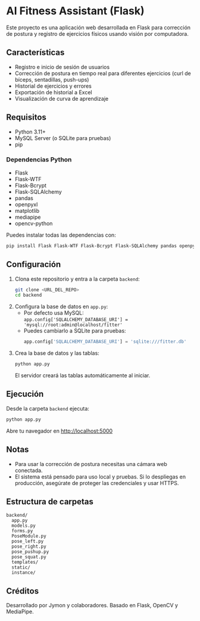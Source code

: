 # AI Fitness Assistant (Flask)

Este proyecto es una aplicación web desarrollada en Flask para corrección de postura y registro de ejercicios físicos usando visión por computadora.

## Características
- Registro e inicio de sesión de usuarios
- Corrección de postura en tiempo real para diferentes ejercicios (curl de bíceps, sentadillas, push-ups)
- Historial de ejercicios y errores
- Exportación de historial a Excel
- Visualización de curva de aprendizaje

## Requisitos
- Python 3.11+
- MySQL Server (o SQLite para pruebas)
- pip

### Dependencias Python
- Flask
- Flask-WTF
- Flask-Bcrypt
- Flask-SQLAlchemy
- pandas
- openpyxl
- matplotlib
- mediapipe
- opencv-python

Puedes instalar todas las dependencias con:

```bash
pip install Flask Flask-WTF Flask-Bcrypt Flask-SQLAlchemy pandas openpyxl matplotlib mediapipe opencv-python
```

## Configuración
1. Clona este repositorio y entra a la carpeta `backend`:
   ```bash
   git clone <URL_DEL_REPO>
   cd backend
   ```
2. Configura la base de datos en `app.py`:
   - Por defecto usa MySQL:  
     `app.config['SQLALCHEMY_DATABASE_URI'] = 'mysql://root:admin@localhost/fitter'`
   - Puedes cambiarlo a SQLite para pruebas:
     ```python
     app.config['SQLALCHEMY_DATABASE_URI'] = 'sqlite:///fitter.db'
     ```
3. Crea la base de datos y las tablas:
   ```bash
   python app.py
   ```
   El servidor creará las tablas automáticamente al iniciar.

## Ejecución
Desde la carpeta `backend` ejecuta:

```bash
python app.py
```

Abre tu navegador en [http://localhost:5000](http://localhost:5000)

## Notas
- Para usar la corrección de postura necesitas una cámara web conectada.
- El sistema está pensado para uso local y pruebas. Si lo despliegas en producción, asegúrate de proteger las credenciales y usar HTTPS.

## Estructura de carpetas
```
backend/
  app.py
  models.py
  forms.py
  PoseModule.py
  pose_left.py
  pose_right.py
  pose_pushup.py
  pose_squat.py
  templates/
  static/
  instance/
```

## Créditos
Desarrollado por Jymon y colaboradores. Basado en Flask, OpenCV y MediaPipe.
